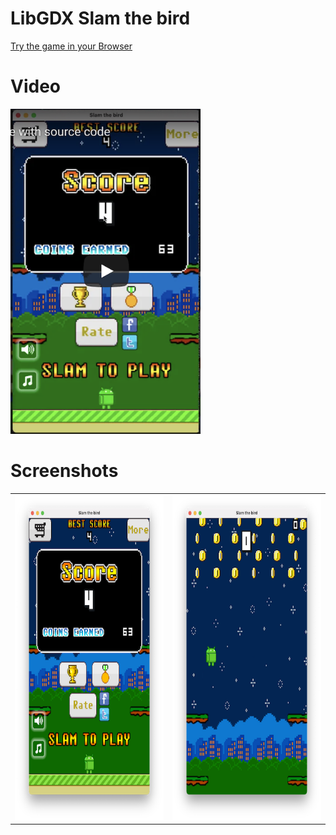 # LibGDX Slam the bird

[Try the game in your Browser](https://yayo-arellano.github.io/libgdx_games_compilation/libgdx_slam_the_bird)

# Video

<a href="https://youtu.be/01Hq6EnDHrE"> <img src="screenshots/youtube.png" height="520"/></a>

# Screenshots

|                                                 |                                                 |
|-------------------------------------------------|-------------------------------------------------|
| <img src="screenshots/image1.png" height="520"> | <img src="screenshots/image2.png" height="520"> |

